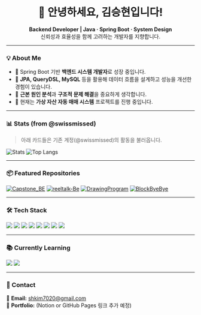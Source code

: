 <h1 align="center">👋 안녕하세요, 김승현입니다!</h1>
<p align="center">
  <b>Backend Developer | Java · Spring Boot · System Design</b><br>
  신뢰성과 효율성을 함께 고려하는 개발자를 지향합니다.
</p>

---

### 💡 About Me
- 🎯 Spring Boot 기반 **백엔드 시스템 개발자**로 성장 중입니다.  
- 🧩 **JPA, QueryDSL, MySQL** 등을 활용해 데이터 흐름을 설계하고 성능을 개선한 경험이 있습니다.  
- 🧠 **근본 원인 분석**과 **구조적 문제 해결**을 중요하게 생각합니다.  
- 🚀 현재는 **가상 자산 자동 매매 시스템** 프로젝트를 진행 중입니다.  

---

### 📊 Stats (from @swissmissed)
> 아래 카드들은 기존 계정(@swissmissed)의 활동을 불러옵니다.

![Stats](https://github-readme-stats.vercel.app/api?username=swissmissed&show_icons=true&theme=tokyonight)
![Top Langs](https://github-readme-stats.vercel.app/api/top-langs/?username=swissmissed&layout=compact&theme=tokyonight&cache_seconds=1800)

---

### 📦 Featured Repositories

[![Capstone_BE](https://github-readme-stats.vercel.app/api/pin/?username=swissmissed&repo=Capstone_BE&theme=tokyonight)](https://github.com/swissmissed/Capstone_BE)
[![reeltalk-Be](https://github-readme-stats.vercel.app/api/pin/?username=swissmissed&repo=reeltalk-Be&theme=tokyonight)](https://github.com/swissmissed/reeltalk-Be)
[![DrawingProgram](https://github-readme-stats.vercel.app/api/pin/?username=swissmissed&repo=DrawingProgram&theme=tokyonight)](https://github.com/swissmissed/DrawingProgram)
[![BlockByeBye](https://github-readme-stats.vercel.app/api/pin/?username=swissmissed&repo=BlockByeBye&theme=tokyonight)](https://github.com/swissmissed/BlockByeBye)

---

### 🛠️ Tech Stack
<p>
  <img src="https://img.shields.io/badge/Java-007396?logo=java&logoColor=white">
  <img src="https://img.shields.io/badge/Spring%20Boot-6DB33F?logo=springboot&logoColor=white">
  <img src="https://img.shields.io/badge/JPA-59666C?logo=hibernate&logoColor=white">
  <img src="https://img.shields.io/badge/QueryDSL-0088CC?logo=databricks&logoColor=white">
  <img src="https://img.shields.io/badge/MySQL-4479A1?logo=mysql&logoColor=white">
  <img src="https://img.shields.io/badge/AWS%20S3-232F3E?logo=amazonaws&logoColor=white">
  <img src="https://img.shields.io/badge/C-00599C?logo=c&logoColor=white">
  <img src="https://img.shields.io/badge/C++-00599C?logo=cplusplus&logoColor=white">
</p>

---

### 📚 Currently Learning
<p>
  <img src="https://img.shields.io/badge/Redis-DC382D?logo=redis&logoColor=white">
  <img src="https://img.shields.io/badge/Asynchronous%20Event%20Handling-555555?logo=spring&logoColor=white">
</p>

---

### 💬 Contact
📧 **Email:** shkim7020@gmail.com  
💼 **Portfolio:** (Notion or GitHub Pages 링크 추가 예정)
